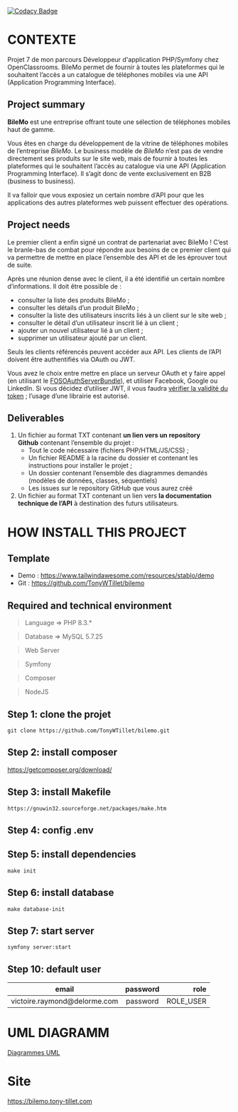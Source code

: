 [![Codacy Badge](https://app.codacy.com/project/badge/Grade/9409ccd1d65d482f8b741b1cd7fdbb4a)](https://app.codacy.com/gh/TonyWTillet/bilemo/dashboard?utm_source=gh&utm_medium=referral&utm_content=&utm_campaign=Badge_grade)

# CONTEXTE
Projet 7 de mon parcours Développeur d'application PHP/Symfony chez OpenClassrooms.
BileMo permet de fournir à toutes les plateformes qui le souhaitent l’accès a un catalogue de téléphones mobiles via une API (Application Programming Interface).
## Project summary
**BileMo** est une entreprise offrant toute une sélection de téléphones mobiles haut de gamme.

Vous êtes en charge du développement de la vitrine de téléphones mobiles de l’entreprise *BileMo*. Le business modèle de *BileMo* n’est pas de vendre directement ses produits sur le site web, mais de fournir à toutes les plateformes qui le souhaitent l’accès au catalogue via une API (Application Programming Interface). Il s’agit donc de vente exclusivement en B2B (business to business).

Il va falloir que vous exposiez un certain nombre d’API pour que les applications des autres plateformes web puissent effectuer des opérations.

## Project needs
Le premier client a enfin signé un contrat de partenariat avec BileMo ! C’est le branle-bas de combat pour répondre aux besoins de ce premier client qui va permettre de mettre en place l’ensemble des API et de les éprouver tout de suite.

Après une réunion dense avec le client, il a été identifié un certain nombre d’informations. Il doit être possible de :

- consulter la liste des produits BileMo ;
- consulter les détails d’un produit BileMo ;
- consulter la liste des utilisateurs inscrits liés à un client sur le site web ;
- consulter le détail d’un utilisateur inscrit lié à un client ;
- ajouter un nouvel utilisateur lié à un client ;
- supprimer un utilisateur ajouté par un client.

Seuls les clients référencés peuvent accéder aux API. Les clients de l’API doivent être authentifiés via OAuth ou JWT.

Vous avez le choix entre mettre en place un serveur OAuth et y faire appel (en utilisant le [FOSOAuthServerBundle](https://packagist.org/packages/friendsofsymfony/oauth-server-bundle)), et utiliser Facebook, Google ou LinkedIn. Si vous décidez d’utiliser JWT, il vous faudra [vérifier la validité du token](https://github.com/lexik/LexikJWTAuthenticationBundle) ; l’usage d’une librairie est autorisé.

## Deliverables
1. Un fichier au format TXT contenant **un lien vers un repository Github** contenant l’ensemble du projet :
    - Tout le code nécessaire (fichiers PHP/HTML/JS/CSS) ;
    - Un fichier README à la racine du dossier et contenant les instructions pour installer le projet ;
    - Un dossier contenant l’ensemble des diagrammes demandés (modèles de données, classes, séquentiels)
    - Les issues sur le repository GitHub que vous aurez créé
2. Un fichier au format TXT contenant un lien vers **la documentation technique de l’API** à destination des futurs utilisateurs.

# HOW INSTALL THIS PROJECT

## Template
- Demo : https://www.tailwindawesome.com/resources/stablo/demo
- Git : https://github.com/TonyWTillet/bilemo

## Required and technical environment
> Language => PHP 8.3.*

> Database => MySQL 5.7.25

> Web Server 

> Symfony 

> Composer 

> NodeJS 


## Step 1: clone the projet
    git clone https://github.com/TonyWTillet/bilemo.git

## Step 2: install composer
https://getcomposer.org/download/

## Step 3: install Makefile
    https://gnuwin32.sourceforge.net/packages/make.htm

## Step 4: config .env

## Step 5: install dependencies
    make init

## Step 6: install database
    make database-init

## Step 7: start server
    symfony server:start

## Step 10: default user
<table>
    <thead>
        <tr>
            <th>email</th>
            <th align="center">password</th>
            <th align="right">role</th>
        </tr>
    </thead>
    <tbody>
        <tr>
            <td>victoire.raymond@delorme.com</td>
            <td align="center">password</td>
            <td align="right">ROLE_USER</td>
        </tr>
    </tbody>
</table>

# UML DIAGRAMM
[Diagrammes UML](./diagrams_UML)

# Site
https://bilemo.tony-tillet.com
